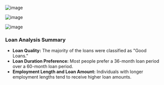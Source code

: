 

![image](https://github.com/user-attachments/assets/dd5bb829-b3dd-468e-9038-0cfbee9c1c4b)


![image](https://github.com/user-attachments/assets/bae0a43a-65b9-468b-bf97-75c8b51c77b4)


![image](https://github.com/user-attachments/assets/9c1c64fe-baf6-4c5d-af8b-41b976345eb0)


### Loan Analysis Summary

- **Loan Quality:** The majority of the loans were classified as "Good Loans."
- **Loan Duration Preference:** Most people prefer a 36-month loan period over a 60-month loan period.
- **Employment Length and Loan Amount:** Individuals with longer employment lengths tend to receive higher loan amounts.
